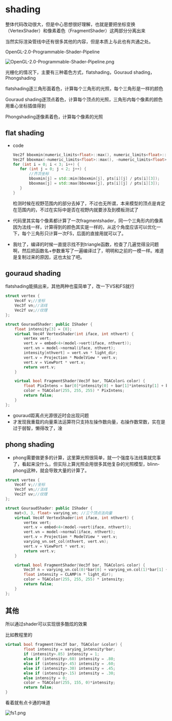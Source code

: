 # shading

整体代码改动很大，但是中心思想很好理解，也就是要把坐标变换（VertexShader）和像素着色（FragmentShader）这两部分分离出来

当然实际渲染管线中还有很多其他的内容，但是本质上与此也有共通之处。

OpenGL-2.0-Programmable-Shader-Pipeline

![OpenGL-2.0-Programmable-Shader-Pipeline.png](https://i.loli.net/2021/01/21/ryRsFCYOezVfTW3.png)

光栅化的情况下，主要有三种着色方式，flatshading，Gouraud shading，Phongshading

flatshading逐三角形面着色，计算每个三角形的光照，每个三角形是一样的颜色

Gouraud shading逐顶点着色，计算每个顶点的光照，三角形内每个像素的颜色用重心坐标插值得到

Phongshading逐像素着色，计算每个像素的光照

## flat shading

* code

   ``` c++
  Vec2f bboxmin(numeric_limits<float>::max(), numeric_limits<float>::max());
  Vec2f bboxmax(-numeric_limits<float>::max(), -numeric_limits<float>::max());
  for (int i = 0; i < 3; i++) {
      for (int j = 0; j < 2; j++) {
          //齐次坐标
          bboxmin[j] = std::min(bboxmin[j], pts[i][j] / pts[i][3]);
          bboxmax[j] = std::max(bboxmax[j], pts[i][j] / pts[i][3]);
      }
  }
   ```

  检测时候在视野范围内的部分去掉了，不过也无所谓，本来模型的顶点是肯定在范围内的，不过在实际中是否在视野内就要涉及到模板测试了

* 代码里其实每个像素都计算了一次fragmentshader，同一个三角形内的像素因为法线一样，计算得到的颜色其实是一样的，从这个角度应该可以优化一下，每个三角形只计算一次FS，后面的直接用就可以了。

* 我吐了，编译的时候一直提示找不到triangle函数，检查了几遍觉得没问题啊，然后把函数名+参数重写了一遍编译过了，明明和之前的一模一样。难道是复制过来的原因，这也太扯了吧。

## gouraud shading

flatshading能搞出来，其他两种也蛮简单了，改一下VS和FS就行

``` c++
struct vertex {
	Vec4f v;//坐标
	Vec3f vn;//法线
	Vec2f uv;//纹理
};

struct GouraudShader: public IShader {
	float intensity[3] = {0};
	virtual Vec4f VertexShader(int iface, int nthvert) {
		vertex vert;
		vert.v = embed<4>(model->vert(iface, nthvert));
		vert.vn = model->normal(iface, nthvert);
		intensity[nthvert] = vert.vn * light_dir;
		vert.v = Projection * ModelView * vert.v;
		vert.v = ViewPort * vert.v;
		return vert.v;
	}

	virtual bool FragmentShader(Vec3f bar, TGAColor& color) {
		float PixIntens = bar[0]*intensity[0] + bar[1]*intensity[1] + bar[2]*intensity[2];
		color = TGAColor(255, 255, 255) * PixIntens;
		return false;
	}
};
```

* gouraud距离点光源很近时会出现问题
* 才发现我重载的向量乘法运算符只支持左操作数向量，右操作数常数，实在是过于弱智，懒得改了，淦

## phong shading

* phong需要做更多的计算，这里算光照很简单，就一个强度与法线乘就完事了，看起来没什么，但实际上算光照会用很多其他复杂的光照模型，blinn-phong这种，就会导致大量的计算了。

``` c++
struct vertex {
	Vec4f v;//坐标
	Vec3f vn;//法线
	Vec2f uv;//纹理
};

struct GouraudShader: public IShader {
	mat<3, 3, float> varying_vn; //三个顶点法向量
	virtual Vec4f VertexShader(int iface, int nthvert) {
		vertex vert;
		vert.v = embed<4>(model->vert(iface, nthvert));
		vert.vn = model->normal(iface, nthvert);
		vert.v = Projection * ModelView * vert.v;
		varying_vn.set_col(nthvert, vert.vn);
		vert.v = ViewPort * vert.v;
		return vert.v;
	}

	virtual bool FragmentShader(Vec3f bar, TGAColor& color) {
		Vec3f n = varying_vn.col(0)*bar[0] + varying_vn.col(1)*bar[1] + varying_vn.col(2)*bar[2];
		float intensity = CLAMP(n * light_dir);
		color = TGAColor(255, 255, 255) * intensity;
		return false;
	}
};
```

## 其他

所以通过shader可以实现很多酷炫的效果

比如教程里的

``` c++
virtual bool fragment(Vec3f bar, TGAColor &color) {
        float intensity = varying_intensity*bar;
        if (intensity>.85) intensity = 1;
        else if (intensity>.60) intensity = .80;
        else if (intensity>.45) intensity = .60;
        else if (intensity>.30) intensity = .45;
        else if (intensity>.15) intensity = .30;
        else intensity = 0;
        color = TGAColor(255, 155, 0)*intensity;
        return false;
}
```

看着就有点卡通的味道

![fs1.png](https://i.loli.net/2021/01/21/ogy6FUTlRIsaEcX.png)